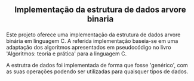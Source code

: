 
## <p align="center"> Implementação da estrutura de dados arvore binaria </p> 

Este projeto oferece uma implementação da estrutura de dados arvore binária em linguagem C.
A referida implementação baseia-se em uma adaptação dos algoritmos apresentados em pseudocódigo no livro
'Algoritmos: teoria e prática' para a linguagem C.

A estrutra de dados foi implementada de forma que fosse 'genérico', com as suas operações podendo ser utilizadas 
para quaisquer tipos de dados.
